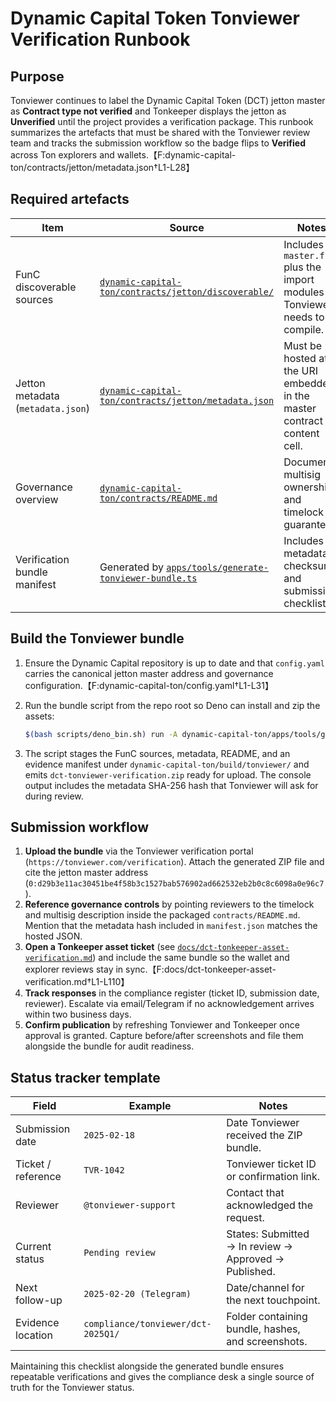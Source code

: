 # Dynamic Capital Token Tonviewer Verification Runbook

## Purpose

Tonviewer continues to label the Dynamic Capital Token (DCT) jetton master as
**Contract type not verified** and Tonkeeper displays the jetton as
**Unverified** until the project provides a verification package. This runbook
summarizes the artefacts that must be shared with the Tonviewer review team and
tracks the submission workflow so the badge flips to **Verified** across Ton
explorers and
wallets.【F:dynamic-capital-ton/contracts/jetton/metadata.json†L1-L28】

## Required artefacts

| Item                              | Source                                                                                                                             | Notes                                                                   |
| --------------------------------- | ---------------------------------------------------------------------------------------------------------------------------------- | ----------------------------------------------------------------------- |
| FunC discoverable sources         | [`dynamic-capital-ton/contracts/jetton/discoverable/`](../../dynamic-capital-ton/contracts/jetton/discoverable/)                   | Includes `master.fc` plus the import modules Tonviewer needs to compile. |
| Jetton metadata (`metadata.json`) | [`dynamic-capital-ton/contracts/jetton/metadata.json`](../../dynamic-capital-ton/contracts/jetton/metadata.json)                   | Must be hosted at the URI embedded in the master contract content cell. |
| Governance overview               | [`dynamic-capital-ton/contracts/README.md`](../../dynamic-capital-ton/contracts/README.md)                                         | Documents multisig ownership and timelock guarantees.                   |
| Verification bundle manifest      | Generated by [`apps/tools/generate-tonviewer-bundle.ts`](../../dynamic-capital-ton/apps/tools/generate-tonviewer-bundle.ts)        | Includes metadata checksum and submission checklist.                    |

## Build the Tonviewer bundle

1. Ensure the Dynamic Capital repository is up to date and that `config.yaml`
   carries the canonical jetton master address and governance
   configuration.【F:dynamic-capital-ton/config.yaml†L1-L31】
2. Run the bundle script from the repo root so Deno can install and zip the
   assets:

   ```bash
   $(bash scripts/deno_bin.sh) run -A dynamic-capital-ton/apps/tools/generate-tonviewer-bundle.ts
   ```

3. The script stages the FunC sources, metadata, README, and an evidence
   manifest under `dynamic-capital-ton/build/tonviewer/` and emits
   `dct-tonviewer-verification.zip` ready for upload. The console output
   includes the metadata SHA-256 hash that Tonviewer will ask for during review.

## Submission workflow

1. **Upload the bundle** via the Tonviewer verification portal
   (`https://tonviewer.com/verification`). Attach the generated ZIP file and
   cite the jetton master address
   (`0:d29b3e11ac30451be4f58b3c1527bab576902ad662532eb2b0c8c6098a0e96c7`).
2. **Reference governance controls** by pointing reviewers to the timelock and
   multisig description inside the packaged `contracts/README.md`. Mention that
   the metadata hash included in `manifest.json` matches the hosted JSON.
3. **Open a Tonkeeper asset ticket** (see
   [`docs/dct-tonkeeper-asset-verification.md`](../dct-tonkeeper-asset-verification.md))
   and include the same bundle so the wallet and explorer reviews stay in
   sync.【F:docs/dct-tonkeeper-asset-verification.md†L1-L110】
4. **Track responses** in the compliance register (ticket ID, submission date,
   reviewer). Escalate via email/Telegram if no acknowledgement arrives within
   two business days.
5. **Confirm publication** by refreshing Tonviewer and Tonkeeper once approval
   is granted. Capture before/after screenshots and file them alongside the
   bundle for audit readiness.

## Status tracker template

| Field              | Example                            | Notes                                                 |
| ------------------ | ---------------------------------- | ----------------------------------------------------- |
| Submission date    | `2025-02-18`                       | Date Tonviewer received the ZIP bundle.               |
| Ticket / reference | `TVR-1042`                         | Tonviewer ticket ID or confirmation link.             |
| Reviewer           | `@tonviewer-support`               | Contact that acknowledged the request.                |
| Current status     | `Pending review`                   | States: Submitted → In review → Approved → Published. |
| Next follow-up     | `2025-02-20 (Telegram)`            | Date/channel for the next touchpoint.                 |
| Evidence location  | `compliance/tonviewer/dct-2025Q1/` | Folder containing bundle, hashes, and screenshots.    |

Maintaining this checklist alongside the generated bundle ensures repeatable
verifications and gives the compliance desk a single source of truth for the
Tonviewer status.
